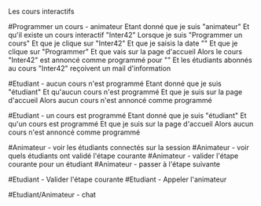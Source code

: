 Les cours interactifs

#Programmer un cours - animateur
Etant donné que je suis "animateur"
Et qu'il existe un cours interactif "Inter42"
Lorsque je suis "Programmer un cours"
Et que je clique sur "Inter42"
Et que je saisis la date "<demain>"
Et que je clique sur "Programmer"
Et que vais sur la page d'accueil
Alors le cours "Inter42" est annoncé comme programmé pour "<demain>"
Et les étudiants abonnés au cours "Inter42" reçoivent un mail d'information

#Etudiant - aucun cours n'est programmé
Etant donné que je suis "étudiant"
Et qu'aucun cours n'est programmé
Et que je suis sur la page d'accueil
Alors aucun cours n'est annoncé comme programmé

#Etudiant - un cours est programmé
Etant donné que je suis "étudiant"
Et qu'un cours est programmé
Et que je suis sur la page d'accueil
Alors aucun cours n'est annoncé comme programmé

#Animateur - voir les étudiants connectés sur la session
#Animateur - voir quels étudiants ont validé l'étape courante
#Animateur - valider l'étape courante pour un étudiant
#Animateur - passer à l'étape suivante

#Etudiant - Valider l'étape courante
#Etudiant - Appeler l'animateur

#Etudiant/Animateur - chat
